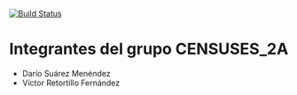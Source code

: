 [![Build Status](https://travis-ci.org/Arquisoft/censuses_2a.svg?branch=master)](https://travis-ci.org/Arquisoft/censuses_2a)

Integrantes del grupo CENSUSES_2A
=========


* Darío Suárez Menéndez
* Víctor Retortillo Fernández

